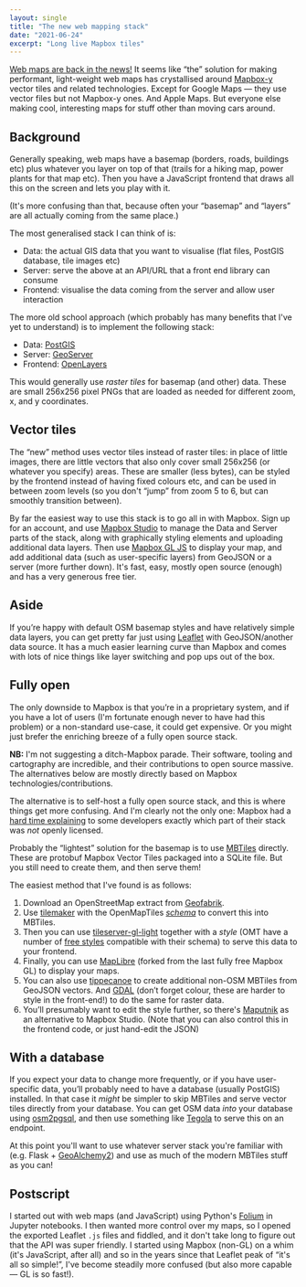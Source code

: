 ```yaml
---
layout: single
title: "The new web mapping stack"
date: "2021-06-24"
excerpt: "Long live Mapbox tiles"
---
```


[Web maps are back in the news!](https://news.ycombinator.com/item?id=27605656) It seems like “the” solution for making performant, light-weight web maps has crystallised around [Mapbox-y](https://docs.mapbox.com/mapbox-gl-js/api/) vector tiles and related technologies. Except for Google Maps — they use vector files but not Mapbox-y ones. And Apple Maps. But everyone else making cool, interesting maps for stuff other than moving cars around.

## Background
Generally speaking, web maps have a basemap (borders, roads, buildings etc) plus whatever you layer on top of that (trails for a hiking map, power plants for that map etc). Then you have a JavaScript frontend that draws all this on the screen and lets you play with it.

(It's more confusing than that, because often your “basemap” and “layers” are all actually coming from the same place.)

The most generalised stack I can think of is:
- Data: the actual GIS data that you want to visualise (flat files, PostGIS database, tile images etc)
- Server: serve the above at an API/URL that a front end library can consume
- Frontend: visualise the data coming from the server and allow user interaction

The more old school approach (which probably has many benefits that I've yet to understand) is to implement the following stack:
- Data: [PostGIS](https://postgis.net/)
- Server: [GeoServer](http://geoserver.org/)
- Frontend: [OpenLayers](https://openlayers.org/)

This would generally use _raster tiles_ for basemap (and other) data. These are small 256x256 pixel PNGs that are loaded as needed for different zoom, x, and y coordinates.

## Vector tiles
The “new” method uses vector tiles instead of raster tiles: in place of little images, there are little vectors that also only cover small 256x256 (or whatever you specify) areas. These are smaller (less bytes), can be styled by the frontend instead of having fixed colours etc, and can be used in between zoom levels (so you don't “jump” from zoom 5 to 6, but can smoothly transition between).

By far the easiest way to use this stack is to go all in with Mapbox. Sign up for an account, and use [Mapbox Studio](https://studio.mapbox.com/) to manage the Data and Server parts of the stack, along with graphically styling elements and uploading additional data layers. Then use [Mapbox GL JS](https://gdal.org/programs/gdaldem.html) to display your map, and add additional data (such as user-specific layers) from GeoJSON or a server (more further down). It's fast, easy, mostly open source (enough) and has a very generous free tier.

## Aside
If you’re happy with default OSM basemap styles and have relatively simple data layers, you can get pretty far just using [Leaflet](https://leafletjs.com/) with GeoJSON/another data source. It has a much easier learning curve than Mapbox and comes with lots of nice things like layer switching and pop ups out of the box.

## Fully open
The only downside to Mapbox is that you’re in a proprietary system, and if you have a lot of users (I'm fortunate enough never to have had this problem) or a non-standard use-case, it could get expensive. Or you might just brefer the enriching breeze of a fully open source stack.

**NB:** I'm not suggesting a ditch-Mapbox parade. Their software, tooling and cartography are incredible, and their contributions to open source massive. The alternatives below are mostly directly based on Mapbox technologies/contributions.

The alternative is to self-host a fully open source stack, and this is where things get more confusing. And I'm clearly not the only one: Mapbox had a [hard time explaining](https://github.com/osm2vectortiles/osm2vectortiles/issues/387) to some developers exactly which part of their stack was _not_ openly licensed.

Probably the “lightest” solution for the basemap is to use [MBTiles](https://docs.mapbox.com/help/glossary/mbtiles/) directly. These are protobuf Mapbox Vector Tiles packaged into a SQLite file. But you still need to create them, and then serve them!

The easiest method that I've found is as follows:
1. Download an OpenStreetMap extract from [Geofabrik](https://download.geofabrik.de/).
2. Use [tilemaker](https://github.com/systemed/tilemaker) with the OpenMapTiles [_schema_](https://openmaptiles.org/schema/ ) to convert this into MBTiles.
3. Then you can use [tileserver-gl-light](https://github.com/maptiler/tileserver-gl) together with a _style_ (OMT have a number of [free styles](https://github.com/openmaptiles/osm-bright-gl-style/) compatible with their schema) to serve this data to your frontend.
4. Finally, you can use [MapLibre](https://github.com/maplibre/maplibre-gl-js) (forked from the last fully free Mapbox GL) to display your maps.
5. You can also use [tippecanoe](https://github.com/mapbox/tippecanoe) to create additional non-OSM MBTiles from GeoJSON vectors. And [GDAL](https://gdal.org/programs/gdaldem.html) (don’t forget colour, these are harder to style in the front-end!) to do the same for raster data.
6. You’ll presumably want to edit the style further, so there's [Maputnik](https://github.com/maputnik/editor) as an alternative to Mapbox Studio. (Note that you can also control this in the frontend code, or just hand-edit the JSON)

## With a database
If you expect your data to change more frequently, or if you have user-specific data, you’ll probably need to have a database (usually PostGIS) installed. In that case it _might_ be simpler to skip MBTiles and serve vector tiles directly from your database. You can get OSM data _into_ your database using [osm2pgsql](https://osm2pgsql.org/), and then use something like [Tegola](https://tegola.io/) to serve this on an endpoint.

At this point you'll want to use whatever server stack you're familiar with (e.g. Flask + [GeoAlchemy2](https://geoalchemy-2.readthedocs.io/en/latest/index.html)) and use as much of the modern MBTiles stuff as you can!

## Postscript
I started out with web maps (and JavaScript) using Python's [Folium](http://python-visualization.github.io/folium/) in Jupyter notebooks. I then wanted more control over my maps, so I opened the exported Leaflet `.js` files and fiddled, and it don't take long to figure out that the API was super friendly. I started using Mapbox (non-GL) on a whim (it's JavaScript, after all) and so in the years since that Leaflet peak of “it's all so simple!”, I've become steadily more confused (but also more capable — GL is so fast!).

